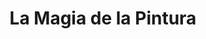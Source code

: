 ---
title: "La Magia de la Pintura"
url: /santa-cruz-de-la-sierra/la-magia-de-la-pintura/
shop: pintura
---